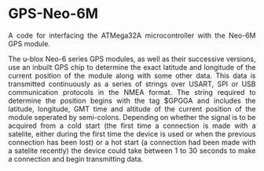 # GPS-Neo-6M

<p align="justify">A code for interfacing the ATMega32A microcontroller with the Neo-6M GPS module.</p>

<p align="justify">The u-blox Neo-6 series GPS modules, as well as their successive versions, use an inbuilt GPS chip to determine the exact latitude and longitude of 
the current position of the module along with some other data. This data is transmitted continuously as a series of strings over USART, SPI or USB communication protocols in the 
NMEA format. The string required to determine the position begins with the tag $GPGGA and includes the latitude, longitude, GMT time and altitude of the current position of the 
module seperated by semi-colons. Depending on whether the signal is to be acquired from a cold start (the first time a connection is made with a satelite, either during the first 
time the device is used or when the previous connection has been lost) or a hot start (a connection had been made with a satelite recently) the device could take between 1 to 30 
seconds to make a connection and begin transmitting data.</p>
